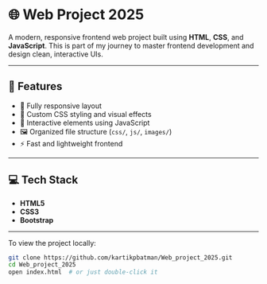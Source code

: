 # 🌐 Web Project 2025

A modern, responsive frontend web project built using **HTML**, **CSS**, and **JavaScript**. This is part of my journey to master frontend development and design clean, interactive UIs.

---

## 🎯 Features

- 📱 Fully responsive layout
- 🎨 Custom CSS styling and visual effects
- 🔄 Interactive elements using JavaScript
- 🖼️ Organized file structure (`css/`, `js/`, `images/`)
- ⚡ Fast and lightweight frontend

---

## 💻 Tech Stack

- **HTML5**
- **CSS3**
- **Bootstrap**


---

To view the project locally:

```bash
git clone https://github.com/kartikpbatman/Web_project_2025.git
cd Web_project_2025
open index.html  # or just double-click it
